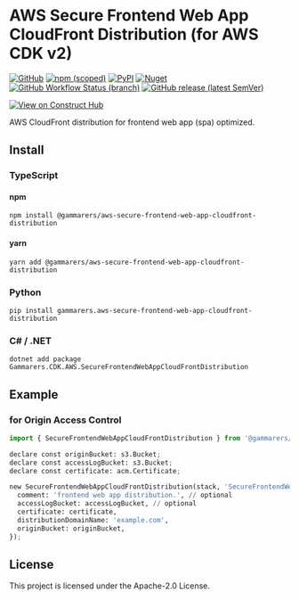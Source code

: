 # AWS Secure Frontend Web App CloudFront Distribution (for AWS CDK v2)

[![GitHub](https://img.shields.io/github/license/gammarers/aws-secure-frontend-web-app-cloudfront-distribution?style=flat-square)](https://github.com/gammarers/aws-secure-frontend-web-app-cloudfront-distribution/blob/main/LICENSE)
[![npm (scoped)](https://img.shields.io/npm/v/@gammarers/aws-secure-frontend-web-app-cloudfront-distribution?style=flat-square)](https://www.npmjs.com/package/@gammarers/aws-secure-frontend-web-app-cloudfront-distribution)
[![PyPI](https://img.shields.io/pypi/v/gammarers.aws-secure-frontend-web-app-cloudfront-distribution?style=flat-square)](https://pypi.org/project/gammarers.aws-secure-frontend-web-app-cloudfront-distribution/)
[![Nuget](https://img.shields.io/nuget/v/Gammarers.CDK.AWS.SecureFrontendWebAppCloudFrontDistribution?style=flat-square)](https://www.nuget.org/packages/Gammarers.CDK.AWS.SecureFrontendWebAppCloudFrontDistribution/)
[![GitHub Workflow Status (branch)](https://img.shields.io/github/actions/workflow/status/gammarers/aws-secure-frontend-web-app-cloudfront-distribution/release.yml?branch=main&label=release&style=flat-square)](https://github.com/gammarers/aws-secure-frontend-web-app-cloudfront-distribution/actions/workflows/release.yml)
[![GitHub release (latest SemVer)](https://img.shields.io/github/v/release/gammarers/aws-secure-frontend-web-app-cloudfront-distribution?sort=semver&style=flat-square)](https://github.com/gammarers/aws-secure-frontend-web-app-cloudfront-distribution/releases)

[![View on Construct Hub](https://constructs.dev/badge?package=@gammarers/aws-secure-frontend-web-app-cloudfront-distribution)](https://constructs.dev/packages/@gammarers/aws-secure-frontend-web-app-cloudfront-distribution)

AWS CloudFront distribution for frontend web app (spa) optimized.

## Install

### TypeScript

#### npm

```shell
npm install @gammarers/aws-secure-frontend-web-app-cloudfront-distribution
```

#### yarn

```shell
yarn add @gammarers/aws-secure-frontend-web-app-cloudfront-distribution
```

### Python

```shell
pip install gammarers.aws-secure-frontend-web-app-cloudfront-distribution
```

### C# / .NET

```shell
dotnet add package Gammarers.CDK.AWS.SecureFrontendWebAppCloudFrontDistribution
```

## Example

### for Origin Access Control

```python
import { SecureFrontendWebAppCloudFrontDistribution } from '@gammarers/aws-secure-frontend-web-app-cloudfront-distribution';

declare const originBucket: s3.Bucket;
declare const accessLogBucket: s3.Bucket;
declare const certificate: acm.Certificate;

new SecureFrontendWebAppCloudFrontDistribution(stack, 'SecureFrontendWebAppCloudFrontDistribution', {
  comment: 'frontend web app distribution.', // optional
  accessLogBucket: accessLogBucket, // optional
  certificate: certificate,
  distributionDomainName: 'example.com',
  originBucket: originBucket,
});
```

## License

This project is licensed under the Apache-2.0 License.
